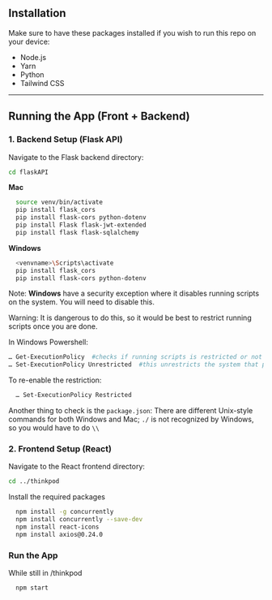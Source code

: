 
## Installation
Make sure to have these packages installed if you wish to run this repo on your device:

- Node.js  
- Yarn  
- Python  
- Tailwind CSS  

---

## Running the App (Front + Backend)

### 1. Backend Setup (Flask API)

Navigate to the Flask backend directory:
```bash 
cd flaskAPI 
``` 
**Mac**
```bash 
  source venv/bin/activate
  pip install flask_cors
  pip install flask-cors python-dotenv
  pip install Flask flask-jwt-extended
  pip install flask flask-sqlalchemy
```

**Windows**
```bash 
  <venvname>\Scripts\activate
  pip install flask_cors
  pip install flask-cors python-dotenv
```

Note: **Windows** have a security exception where it disables running scripts on the system. You will need to disable this. 

Warning: It is dangerous to do this, so it would be best to restrict running scripts once you are done.

In Windows Powershell:
 
  ``` bash
  … Get-ExecutionPolicy  #checks if running scripts is restricted or not
  … Set-ExecutionPolicy Unrestricted  #this unrestricts the system that prevents running scripts
  ```

  To re-enable the restriction:

``` bash
  … Set-ExecutionPolicy Restricted
  ```
Another thing to check is the `package.json`:
  There are different Unix-style commands for both Windows and Mac; `./` is not recognized by Windows, so you would have to do `\\`

### 2. Frontend Setup (React)
Navigate to the React frontend directory:

```bash 
cd ../thinkpod
```

Install the required packages 
```bash 
  npm install -g concurrently
  npm install concurrently --save-dev
  npm install react-icons
  npm install axios@0.24.0  
``` 

### Run the App 
While still in /thinkpod  
```bash 
  npm start
``` 


